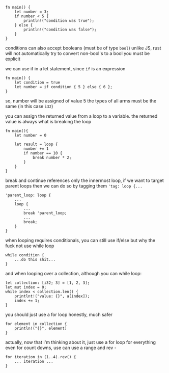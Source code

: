 ```
fn main() {
    let number = 3;
    if number < 5 {
        println!("condition was true");
    } else {
        println!("condition was false");
	}
}
```

conditions can also accept booleans (must be of type `bool`)
unlike JS, rust will not automatically try to convert non-bool's to a bool
you must be explicit

we can use if in a let statement, since `if` is an expression
```
fn main() {
	let condition = true
	let number = if condition { 5 } else { 6 };
}
```
so, number will be assigned of value 5
the types of all arms must be the same (in this case `i32`)

you can assign the returned value from a loop to a variable. the returned value is always what is breaking the loop
```
fn main(){
	let number = 0
	
	let result = loop {
		number += 1
		if number == 10 {
			break number * 2;
		}
	}
}
```

break and continue references only the innermost loop, if we want to target parent loops then we can do so by tagging them `'tag: loop {...` 
```
'parent_loop: loop {
	...
	loop {
		...
		break 'parent_loop;
		...
		break;
	}
}
```

when looping requires conditionals, you can still use if/else but why the fuck not use while loop
```
while condition {
	...do this shit...
}
```

and when looping over a collection, although you can while loop:
```
let collection: [i32; 3] = [1, 2, 3]; 
let mut index = 0;
while index < collection.len() {
	printlnt!("value: {}", a[index]);
	index += 1;
}
```

you should just use a for loop honestly, much safer
```
for element in collection {
	println!("{}", element)
}
```

actually, now that I'm thinking about it, just use a for loop for everything
even for count downs, use can use a range and rev -
```
for iteration in (1..4).rev() {
	... iteration ...
}
```

